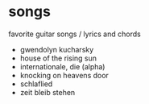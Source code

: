 songs
=====

favorite guitar songs / lyrics and chords

- gwendolyn kucharsky
- house of the rising sun
- internationale, die (alpha)
- knocking on heavens door
- schlaflied
- zeit bleib stehen